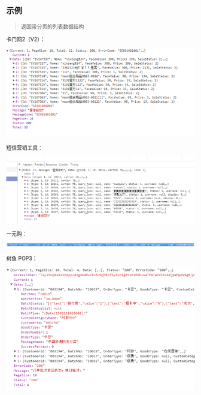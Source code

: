 ## 示例

> 返回带分页的列表数据结构

卡门网2（V2）：

![](/assets/km.png)

短信营销工具：

![](/assets/dxyx.png)

一元购：

![](/assets/yyg.png)

树鱼 POP3：

![](/assets/pop.png)

